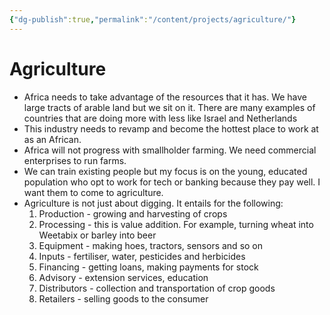 ```yaml
---
{"dg-publish":true,"permalink":"/content/projects/agriculture/"}
---
```


# Agriculture
- Africa needs to take advantage of the resources that it has. We have large tracts of arable land but we sit on it. There are many examples of countries that are doing more with less like Israel and Netherlands
- This industry needs to revamp and become the hottest place to work at as an African. 
- Africa will not progress with smallholder farming. We need commercial enterprises to run farms.
- We can train existing people but my focus is on the young, educated population who opt to work for tech or banking because they pay well. I want them to come to agriculture.
- Agriculture is not just about digging. It entails for the following:
	1. Production - growing and harvesting of crops
	2. Processing - this is value addition. For example, turning wheat into Weetabix or barley into beer
	3. Equipment - making hoes, tractors, sensors and so on
	4. Inputs - fertiliser, water, pesticides and herbicides
	5. Financing - getting loans, making payments for stock
	6. Advisory - extension services, education
	7. Distributors - collection and transportation of crop goods
	8. Retailers - selling goods to the consumer